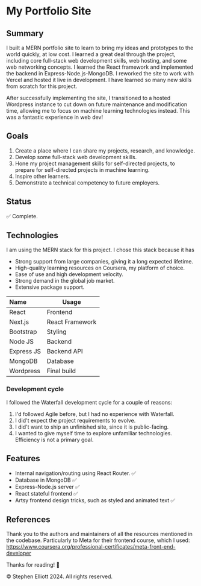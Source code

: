 # My Portfolio Site
## Summary
I built a MERN portfolio site to learn to bring my ideas and prototypes to the world quickly, at low cost. I learned a great deal through the project, including core full-stack web development skills, web hosting, and some web networking concepts. I learned the React framework and implemented the backend in Express-Node.js-MongoDB. I reworked the site to work with Vercel and hosted it live in development. I have learned so many new skills from scratch for this project.

After successfully implementing the site, I transitioned to a hosted Wordpress instance to cut down on future maintenance and modification time, allowing me to focus on machine learning technologies instead. This was a fantastic experience in web dev!

## Goals
1. Create a place where I can share my projects, research, and knowledge.
2. Develop some full-stack web development skills.
3. Hone my project management skills for self-directed projects, to prepare for self-directed projects in machine learning.
4. Inspire other learners.
5. Demonstrate a technical competency to future employers.

## Status
✅  Complete.

## Technologies
I am using the MERN stack for this project. I chose this stack because it has
- Strong support from large companies, giving it a long expected lifetime.
- High-quality learning resources on Coursera, my platform of choice.
- Ease of use and high development velocity.
- Strong demand in the global job market.
- Extensive package support.

| Name          | Usage             |
|:-             |-                  |
| React         | Frontend          |
| Next.js       | React Framework   |
| Bootstrap     | Styling           |
| Node JS       | Backend           |
| Express JS    | Backend API       |
| MongoDB       | Database          |
| Wordpress     | Final build       |

### Development cycle
I followed the Waterfall development cycle for a couple of reasons:
1. I'd followed Agile before, but I had no experience with Waterfall.
2. I did't expect the project requirements to evolve.
3. I did't want to ship an unfinished site, since it is public-facing.
4. I wanted to give myself time to explore unfamiliar technologies. Efficiency is not a primary goal.

## Features
* Internal navigation/routing using React Router. ✅
* Database in MongoDB ✅
* Express-Node.js server ✅
* React stateful frontend ✅
* Artsy frontend design tricks, such as styled and animated text ✅

## References
Thank you to the authors and maintainers of all the resources mentioned in the codebase. Particularly to Meta for their frontend course, which I used: https://www.coursera.org/professional-certificates/meta-front-end-developer

Thanks for reading! 🤠

©️ Stephen Elliott 2024. All rights reserved.
